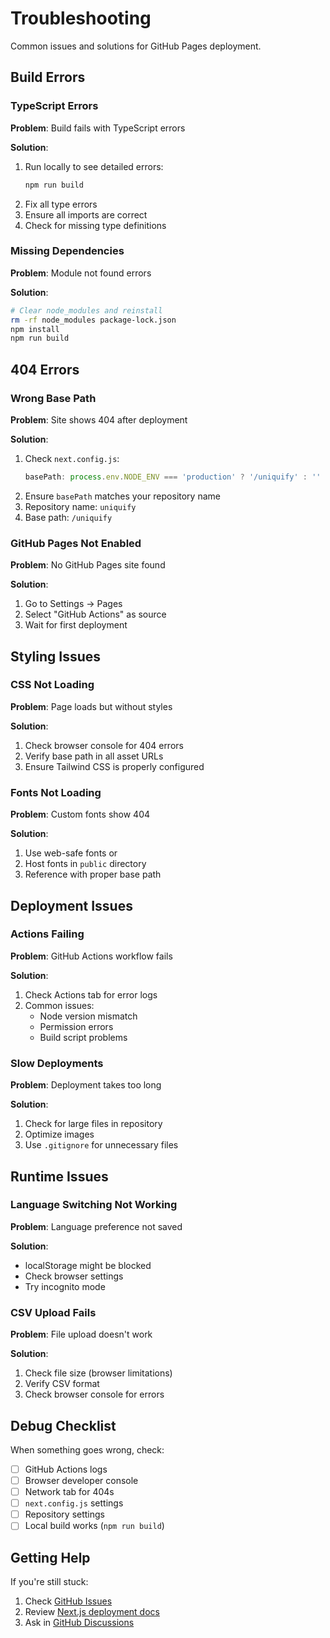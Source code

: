 # Troubleshooting

Common issues and solutions for GitHub Pages deployment.

## Build Errors

### TypeScript Errors

**Problem**: Build fails with TypeScript errors

**Solution**:
1. Run locally to see detailed errors:
   ```bash
   npm run build
   ```
2. Fix all type errors
3. Ensure all imports are correct
4. Check for missing type definitions

### Missing Dependencies

**Problem**: Module not found errors

**Solution**:
```bash
# Clear node_modules and reinstall
rm -rf node_modules package-lock.json
npm install
npm run build
```

## 404 Errors

### Wrong Base Path

**Problem**: Site shows 404 after deployment

**Solution**:
1. Check `next.config.js`:
   ```javascript
   basePath: process.env.NODE_ENV === 'production' ? '/uniquify' : ''
   ```
2. Ensure `basePath` matches your repository name
3. Repository name: `uniquify`
4. Base path: `/uniquify`

### GitHub Pages Not Enabled

**Problem**: No GitHub Pages site found

**Solution**:
1. Go to Settings → Pages
2. Select "GitHub Actions" as source
3. Wait for first deployment

## Styling Issues

### CSS Not Loading

**Problem**: Page loads but without styles

**Solution**:
1. Check browser console for 404 errors
2. Verify base path in all asset URLs
3. Ensure Tailwind CSS is properly configured

### Fonts Not Loading

**Problem**: Custom fonts show 404

**Solution**:
1. Use web-safe fonts or
2. Host fonts in `public` directory
3. Reference with proper base path

## Deployment Issues

### Actions Failing

**Problem**: GitHub Actions workflow fails

**Solution**:
1. Check Actions tab for error logs
2. Common issues:
   - Node version mismatch
   - Permission errors
   - Build script problems

### Slow Deployments

**Problem**: Deployment takes too long

**Solution**:
1. Check for large files in repository
2. Optimize images
3. Use `.gitignore` for unnecessary files

## Runtime Issues

### Language Switching Not Working

**Problem**: Language preference not saved

**Solution**:
- localStorage might be blocked
- Check browser settings
- Try incognito mode

### CSV Upload Fails

**Problem**: File upload doesn't work

**Solution**:
1. Check file size (browser limitations)
2. Verify CSV format
3. Check browser console for errors

## Debug Checklist

When something goes wrong, check:

- [ ] GitHub Actions logs
- [ ] Browser developer console
- [ ] Network tab for 404s
- [ ] `next.config.js` settings
- [ ] Repository settings
- [ ] Local build works (`npm run build`)

## Getting Help

If you're still stuck:

1. Check [GitHub Issues](https://github.com/yoyuta-ssk/uniquify/issues)
2. Review [Next.js deployment docs](https://nextjs.org/docs/deployment)
3. Ask in [GitHub Discussions](https://github.com/yoyuta-ssk/uniquify/discussions)